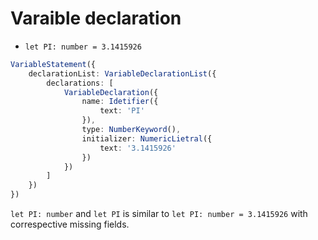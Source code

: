 # Varaible declaration

* `let PI: number = 3.1415926`

```typescript
VariableStatement({
    declarationList: VariableDeclarationList({
        declarations: [
            VariableDeclaration({
                name: Idetifier({
                    text: 'PI'
                }),
                type: NumberKeyword(),
                initializer: NumericLietral({
                    text: '3.1415926'
                })
            })
        ]
    })
})
```

`let PI: number` and `let PI` is similar to `let PI: number = 3.1415926` with correspective missing fields.